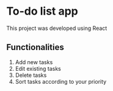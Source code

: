 # To-do list app
This project was developed using React

## Functionalities
1. Add new tasks
2. Edit existing tasks
3. Delete tasks
4. Sort tasks according to your priority
